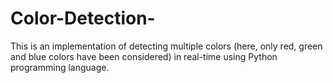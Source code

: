 # Color-Detection-
This is an implementation of detecting multiple colors (here, only red, green and blue colors have been considered) in real-time using Python programming language.

